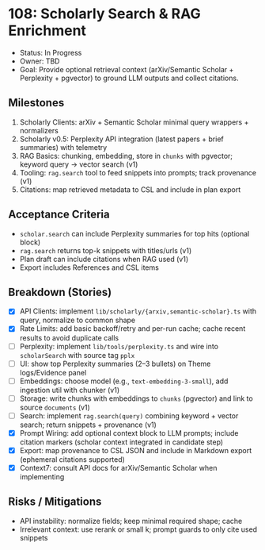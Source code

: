 # 108: Scholarly Search & RAG Enrichment

- Status: In Progress
- Owner: TBD
- Goal: Provide optional retrieval context (arXiv/Semantic Scholar + Perplexity + pgvector) to ground LLM outputs and collect citations.

## Milestones
1) Scholarly Clients: arXiv + Semantic Scholar minimal query wrappers + normalizers
2) Scholarly v0.5: Perplexity API integration (latest papers + brief summaries) with telemetry
3) RAG Basics: chunking, embedding, store in `chunks` with pgvector; keyword query → vector search (v1)
4) Tooling: `rag.search` tool to feed snippets into prompts; track provenance (v1)
5) Citations: map retrieved metadata to CSL and include in plan export

## Acceptance Criteria
- `scholar.search` can include Perplexity summaries for top hits (optional block)
- `rag.search` returns top-k snippets with titles/urls (v1)
- Plan draft can include citations when RAG used (v1)
- Export includes References and CSL items

## Breakdown (Stories)
- [x] API Clients: implement `lib/scholarly/{arxiv,semantic-scholar}.ts` with query, normalize to common shape
- [x] Rate Limits: add basic backoff/retry and per-run cache; cache recent results to avoid duplicate calls
- [ ] Perplexity: implement `lib/tools/perplexity.ts` and wire into `scholarSearch` with source tag `pplx`
- [ ] UI: show top Perplexity summaries (2–3 bullets) on Theme logs/Evidence panel
- [ ] Embeddings: choose model (e.g., `text-embedding-3-small`), add ingestion util with chunker (v1)
- [ ] Storage: write chunks with embeddings to `chunks` (pgvector) and link to source `documents` (v1)
- [ ] Search: implement `rag.search(query)` combining keyword + vector search; return snippets + provenance (v1)
- [x] Prompt Wiring: add optional context block to LLM prompts; include citation markers (scholar context integrated in candidate step)
- [x] Export: map provenance to CSL JSON and include in Markdown export (ephemeral citations supported)
- [x] Context7: consult API docs for arXiv/Semantic Scholar when implementing

## Risks / Mitigations
- API instability: normalize fields; keep minimal required shape; cache
- Irrelevant context: use rerank or small k; prompt guards to only cite used snippets
